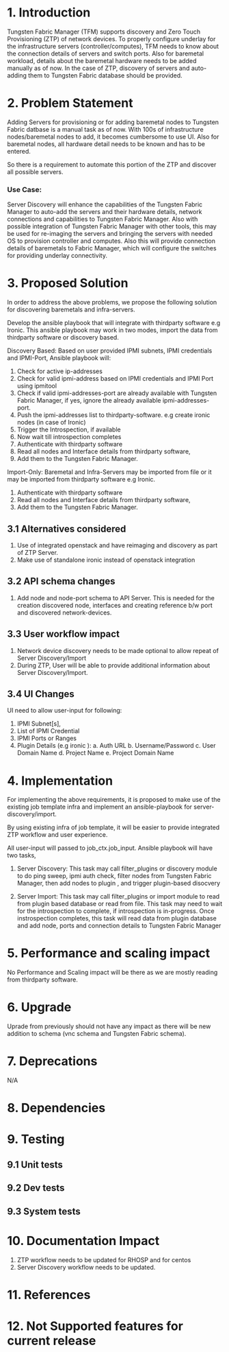 # 1. Introduction
Tungsten Fabric Manager (TFM) supports discovery and Zero Touch Provisioning (ZTP) of
network devices. To properly configure underlay for the infrastructure servers
(controller/computes), TFM needs to know about the connection details of
servers and switch ports. Also for baremetal workload, details about the
baremetal hardware needs to be added manually as of now. In the case of ZTP,
discovery of servers and auto-adding them to Tungsten Fabric database should be
provided.

# 2. Problem Statement
Adding Servers for provisioning or for adding baremetal nodes to
Tungsten Fabric datbase is a manual task as of now. With 100s of infrastructure
nodes/baremetal nodes to add, it becomes cumbersome to use UI. Also for
baremetal nodes, all hardware detail needs to be known and has to be entered.

So there is a requirement to automate this portion of the ZTP and discover all
possible servers.

### Use Case:
Server Discovery will enhance the capabilities of the Tungsten Fabric Manager
to auto-add the servers and their hardware details, network connections and
capabilities to Tungsten Fabric Manager. Also with possible integration of
Tungsten Fabric Manager with other tools, this may be used for re-imaging the
servers and bringing the servers with needed OS to provision controller and
computes.
Also this will provide connection details of baremetals to Fabric Manager,
which will configure the switches for providing underlay connectivity.

# 3. Proposed Solution
In order to address the above problems, we propose the following solution for
discovering baremetals and infra-servers.

Develop the ansible playbook that will integrate with thirdparty software e.g
Ironic. This ansible playbook may work in two modes, import the data from
thirdparty software or discovery based.

Discovery Based: Based on user provided IPMI subnets, IPMI credentials and
IPMI-Port, Ansible playbook will:
1. Check for active ip-addresses
2. Check for valid ipmi-address based on IPMI credentials and IPMI Port using
ipmitool
3. Check if valid ipmi-addresses-port are already available with Tungsten
Fabric Manager,
if yes, ignore the already available ipmi-addresses-port.
4. Push the ipmi-addresses list to thirdparty-software. e.g create ironic
nodes (in case of Ironic)
5. Trigger the Introspection, if available
6. Now wait till introspection completes
7. Authenticate with thirdparty software
8. Read all nodes and Interface details from thirdparty software,
9. Add them to the Tungsten Fabric Manager.

Import-Only: Baremetal and Infra-Servers may be imported from file or it may
be imported from thirdparty software e.g Ironic.
1. Authenticate with thirdparty software
2. Read all nodes and Interface details from thirdparty software,
3. Add them to the Tungsten Fabric Manager.

## 3.1 Alternatives considered
1. Use of integrated openstack and have reimaging and discovery as part of ZTP
Server.
2. Make use of standalone ironic instead of openstack integration

## 3.2 API schema changes
1. Add node and node-port schema to API Server. This is needed for the
creation discovered node, interfaces and creating reference b/w port and
discovered network-devices.

## 3.3 User workflow impact
1. Network device discovery needs to be made optional to allow repeat of
Server Discovery/Import
2. During ZTP, User will be able to provide additional information about
Server Discovery/Import.

## 3.4 UI Changes
UI need to allow user-input for following:
1. IPMI Subnet[s],
2. List of IPMI Credential
3. IPMI Ports or Ranges
4. Plugin Details (e.g ironic ):
  a. Auth URL
  b. Username/Password
  c. User Domain Name
  d. Project Name
  e. Project Domain Name


# 4. Implementation
For implementing the above requirements, it is proposed to make use of the
existing job template infra and implement an ansible-playbook for
server-discovery/import.

By using existing infra of job template, it will be easier to  provide
integrated ZTP workflow and user experience.

All user-input will passed to job_ctx.job_input. Ansible playbook will have
two tasks,
1. Server Discovery: This task may call filter_plugins or discovery module to
   do ping sweep, ipmi auth check, filter nodes from Tungsten Fabric Manager, then
   add nodes to plugin , and trigger plugin-based disocvery

2. Server Import: This task may call filter_plugins or import module to read
   from plugin based database or read from file. This task may need to wait
   for the introspection to complete, if introspection is in-progress. Once
   instrospection completes, this task will read data from plugin database and
   add node, ports and connection details to Tungsten Fabric Manager

# 5. Performance and scaling impact
No Performance and Scaling impact will be there as we are mostly reading from
thirdparty software.

# 6. Upgrade
Uprade from previously should not have any impact as there will be new addition to
schema (vnc schema and Tungsten Fabric schema).

# 7. Deprecations
N/A
# 8. Dependencies

# 9. Testing
## 9.1 Unit tests
## 9.2 Dev tests
## 9.3 System tests
# 10. Documentation Impact
1. ZTP workflow needs to be updated for RHOSP and for centos
2. Server Discovery workflow needs to be updated.

# 11. References

# 12. Not Supported features for current release

